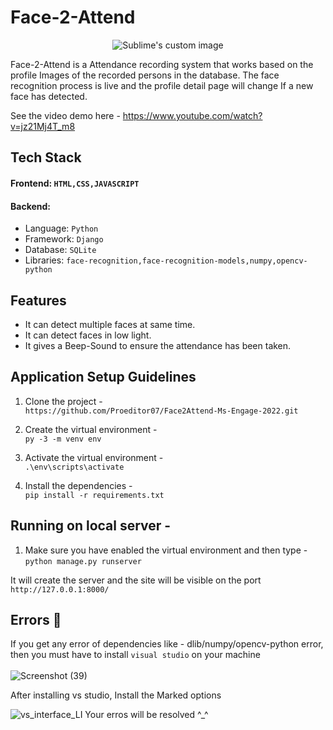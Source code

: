 
# Face-2-Attend

<p align="center">
  <img src="https://user-images.githubusercontent.com/93596441/170276115-71567319-cfdd-4ad6-b489-7bba3eda9997.png"?raw=true" alt="Sublime's custom image"/>
</p>
Face-2-Attend is a Attendance recording system that works based on the profile Images of the recorded persons in the database. The face recognition process is live and the profile detail page will change If a new face has detected.
                                                                                                                                          
See the video demo here - https://www.youtube.com/watch?v=jz21Mj4T_m8
                                                                                                                                          
## Tech Stack                                                                                                                                           
#### Frontend: ```HTML,CSS,JAVASCRIPT```    
#### Backend:
* Language: ```Python```
* Framework: ```Django```                                                                                                                                         
* Database: ```SQLite```
* Libraries: ```face-recognition,face-recognition-models,numpy,opencv-python```                                                                                                                                         
## Features
* It can detect multiple faces at same time.
* It can detect faces in low light.
* It gives a Beep-Sound to ensure the attendance has been taken.                                                                                                                                          
## Application Setup Guidelines                                                                                                                                          
                                                                                                                                          
  1. Clone the project -                                                                                                                                        
  ```https://github.com/Proeditor07/Face2Attend-Ms-Engage-2022.git```
                                                                                                                                          
  2. Create the virtual environment - 
 </br>```py -3 -m venv env```                                                                                                                                            
  
  3. Activate the virtual environment -                                                                                                                               </br>```.\env\scripts\activate```           
                                                                                                                                        
                                                                                                                                          

                                                                                                                                          
  3. Install the dependencies -  
  ```pip install -r requirements.txt```                                                                                                                               
   
  ## Running on local server - 
   
  1. Make sure you have enabled the virtual environment and then type - 
    </br>```python manage.py runserver``` 

   It will create the server and the site will be visible on the port ```http://127.0.0.1:8000/```                                                                                                                                                                                                                                                                               
## Errors 🛑
 If you get any error of dependencies like - dlib/numpy/opencv-python error, then you must have to install ```visual studio``` on your machine</br>  
![Screenshot (39)](https://user-images.githubusercontent.com/73808096/170742475-4d8a8e5a-6d2b-454f-84d5-a64481b7a9a4.png)

                                                                                                                                          
After installing vs studio, Install the Marked options                                                                                                                          
              
 ![vs_interface_LI](https://user-images.githubusercontent.com/73808096/170742922-a8ce501a-c0d8-4d7d-a087-b619c6774c5b.jpg)
Your erros will be resolved ^_^
